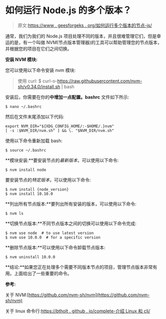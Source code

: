 # 如何运行 Node.js 的多个版本？

> 原文:[https://www . geesforgeks . org/如何运行多个版本的节点-js/](https://www.geeksforgeeks.org/how-to-run-multiple-versions-of-node-js/)

通常，我们为我们的 Node.js 项目处理不同的版本，并且很难管理它们，但是幸运的是，有一个叫做 NVM(节点版本管理器)的工具可以帮助管理您的节点版本，并根据您的项目在它们之间切换。

**安装 NVM 模块:**

您可以使用以下命令安装 nvm 模块:

> 使用 curl:
> $ curl-o-https://raw.githubusercontent.com/nvm-sh/v0.34.0/install.sh | bash

安装后，你需要在你的**中增加一点配置。bashrc** 文件如下所示:

```
$ nano ~/.bashrc
```

然后在文件末尾添加以下代码:

```
export NVM_DIR="${XDG_CONFIG_HOME/:-$HOME/.}nvm"
[ -s :$NVM_DIR/nvm.sh" ] && \. "$NVM_DIR/nvm.sh"
```

使用以下命令重新加载 bash:

```
$ source ~/.bashrc 
```

**模块安装:**要安装节点的*最新版本*，可以使用以下命令:

```
$ nvm install node
```

要安装节点的*特定版本*，可以使用以下命令:

```
$ nvm install {node_version}
$ nvm install 10.10.0
```

**列出所有节点版本:**要列出所有安装的版本，可以使用以下命令:

```
$ nvm ls
```

**切换节点版本:**不同节点版本之间的切换可以使用以下命令完成:

```
$ nvm use node  # to use latest version
$ nvm use 10.0.0  # for a specific version
```

**删除节点版本:**可以使用以下命令卸载节点版本:

```
$ nvm uninstall 10.0.0
```

**结论:**如果您正在处理多个需要不同版本节点的项目，管理节点版本非常有用。上面给出了一些重要的命令。

**参考:**

关于 NVM:[https://github.com/nvm-sh/nvm](https://github.com/nvm-sh/nvm)

关于 linux 命令行:[https://btholt . github . io/complete-介绍 Linux 和 cli/](https://btholt.github.io/complete-intro-to-linux-and-the-cli/)
